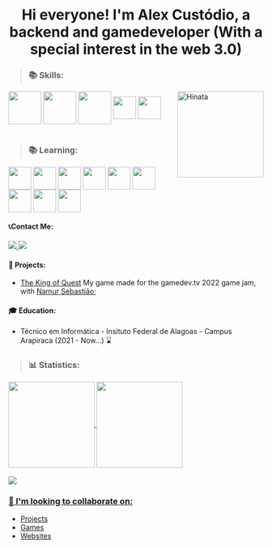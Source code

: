 <h1 align="center">
Hi everyone! I'm Alex Custódio, a backend and gamedeveloper (With a special interest in the web 3.0)
</h1>

> <h3>📚 Skills:</h3>
  
<div>
  <img align="center" height="65" src="https://cdn.jsdelivr.net/gh/devicons/devicon/icons/java/java-original-wordmark.svg" />
  <img align="center" height="65" src="https://cdn.jsdelivr.net/gh/devicons/devicon/icons/python/python-original-wordmark.svg" /> 
  <img align="center" height="65" src="https://cdn.jsdelivr.net/gh/devicons/devicon/icons/godot/godot-original-wordmark.svg" /> 
  <img align="center" height="45" src="https://cdn.jsdelivr.net/gh/devicons/devicon/icons/html5/html5-original-wordmark.svg" />
  <img align="center" height="45" src="https://cdn.jsdelivr.net/gh/devicons/devicon/icons/css3/css3-original.svg" /> 
  <img align="right" alt="Hinata" heigh= "160" width="170" src="https://c.tenor.com/tUpqxGUs5jAAAAAd/one-piece-luffy.gif">
</div>

<br>
  
  
> <h3>📚 Learning:</h3>
<div style="display: inline_block">
  <img align="center" height="45" src="https://cdn.jsdelivr.net/gh/devicons/devicon/icons/javascript/javascript-original.svg" /> 
  <img align="center" height="45" src="https://cdn.jsdelivr.net/gh/devicons/devicon/icons/typescript/typescript-original.svg" />
  <img align="center" height="45" src="https://cdn.jsdelivr.net/gh/devicons/devicon/icons/unity/unity-original.svg" />
  <img align="center" height="45" src="https://cdn.jsdelivr.net/gh/devicons/devicon/icons/flutter/flutter-original.svg" />
  <img align="center" height="45" src="https://cdn.jsdelivr.net/gh/devicons/devicon/icons/dart/dart-original.svg" />
  <img align="center" height="45" src="https://cdn.jsdelivr.net/gh/devicons/devicon/icons/csharp/csharp-original.svg" />
  <img align="center" height="45" src="https://cdn.jsdelivr.net/gh/devicons/devicon/icons/androidstudio/androidstudio-original.svg" />
  <img align="center" height="45" src="https://cdn.jsdelivr.net/gh/devicons/devicon/icons/nodejs/nodejs-original.svg" />
  <img align="center" height="45" src="https://cdn.jsdelivr.net/gh/devicons/devicon/icons/bootstrap/bootstrap-original.svg" />
</div> 

#### 📞Contact Me:
</p>
<a href="alex.cstd.contato@gmail.com" alt="Gmail">
  <img src="https://img.shields.io/badge/alex.cstd.contato@gmail.com-F74141?style=for-the-badge&logoColor=white&logo=gmail&link=mailto:alex.cstd.contato@gmail.com"/>
</a>

<a href="https://www.instagram.com/alexcustodiodev/">
  <img src="https://img.shields.io/badge/@alexcustodiodev-ebebeb?style=for-the-badge&logo=Instagram&link=https://www.instagram.com/alexcustodiodev/"/>
</a>

#### 🚀 Projects:
- [The King of Quest](https://anemonaaass.itch.io/the-king-of-quest) My game made for the gamedev.tv 2022 game jam, with [Namur Sebastião](https://github.com/NRTarnished);

#### 🎓 Education:
- Técnico em Informática - Insituto Federal de Alagoas - Campus Arapiraca (2021 - Now...) ⌛

><h3>📊 Statistics:</h3>
 <div>
  <a href="https://github.com/alex-custodio">
  <img align = "center" height="170em" src="https://github-readme-stats.vercel.app/api?username=alex-custodio&show_icons=true&theme=github_dark&include_all_commits=true&count_private=true"/>
  <img align = "center" height="170em" src="https://github-readme-stats.vercel.app/api/top-langs/?username=alex-custodio&layout=compact&langs_count=7&theme=github_dark"/></br></br>
   
   <img src="https://github-profile-trophy.vercel.app/?username=duardoqueiroz&theme=darkhub&margin-w=9&hide_border=true">
</div> 

### 👯 I'm looking to collaborate on: 
- Projects
- Games
- Websites

